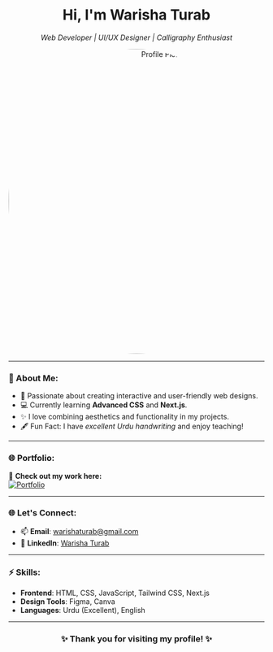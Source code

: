 <!-- Header Section -->
<div align="center">
   <h1>Hi, I'm Warisha Turab</h1>
  <p><em>Web Developer | UI/UX Designer | Calligraphy Enthusiast</em></p>
  <img src="https://at.pinterest.com/pin/9640586697874086/" alt="Profile Picture" style="border-radius:50%" width="600">
 
</div>

---

### 👀 About Me:
- 🌟 Passionate about creating interactive and user-friendly web designs.  
- 💻 Currently learning **Advanced CSS** and **Next.js**.  
- ✨ I love combining aesthetics and functionality in my projects.  
- 🖋️ Fun Fact: I have *excellent Urdu handwriting* and enjoy teaching!  

---

### 🌐 Portfolio:
🎨 **Check out my work here:**  
[![Portfolio](https://img.shields.io/badge/My_Portfolio-Click_Here-blue?style=for-the-badge&logo=vercel)](https://personal-portfolio-with-nextjs-two.vercel.app/)  

---

### 🌐 Let's Connect:
- 📫 **Email**: [warishaturab@gmail.com](mailto:warishaturab@gmail.com)  
- 💼 **LinkedIn**: [Warisha Turab](https://www.linkedin.com/in/warisha-turab-8666b82b6?utm_source=share&utm_campaign=share_via&utm_content=profile&utm_medium=android_app)  

---

### ⚡ Skills:
- **Frontend**: HTML, CSS, JavaScript, Tailwind CSS, Next.js  
- **Design Tools**: Figma, Canva  
- **Languages**: Urdu (Excellent), English  

---

<div align="center">
  <h3>✨ Thank you for visiting my profile! ✨</h3>
</div>


<!---
warisha234/warisha234 is a ✨ special ✨ repository because its `README.md` (this file) appears on your GitHub profile.
You can click the Preview link to take a look at your changes.
--->
